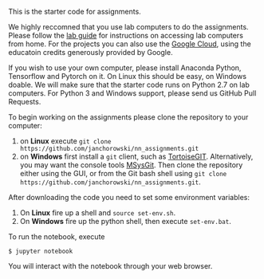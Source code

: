 This is the starter code for assignments.

We highly reccomned that you use lab computers to do the assignments. Please follow the [lab guide](lab_information/lab_guide.pdf) for instructions on accessing lab computers from home. For the projects you can also use the [Google Cloud](lab_information/gce/README.md), using the educatoin credits generously provided by Google.

If you wish to use your own computer, please install Anaconda Python, Tensorflow and Pytorch on it. On Linux this should be easy, on Windows doable. We will make sure that the starter code runs on Python 2.7 on lab computers. For Python 3 and Windows support, please send us GitHub Pull Requests.

To begin working on the assignments please clone the repository to your computer:

1. on **Linux** execute `git clone https://github.com/janchorowski/nn_assignments.git`
2. on **Windows** first install a `git` client, such as [TortoiseGIT](https://tortoisegit.org/). Alternatively, you may want the console tools [MSysGit](https://git-for-windows.github.io/). Then clone the repository either using the GUI, or from the Git bash shell using  `git clone https://github.com/janchorowski/nn_assignments.git`.

After downloading the code you need to set some environment variables:

1. On **Linux** fire up a shell and `source set-env.sh`.
2. On **Windows** fire up the python shell, then execute `set-env.bat`.

To run the notebook, execute

`$ jupyter notebook`

You will interact with the notebook through your web browser.

